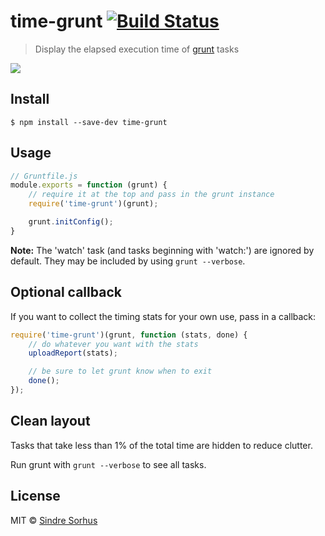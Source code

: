 # time-grunt [![Build Status](https://travis-ci.org/sindresorhus/time-grunt.svg?branch=master)](https://travis-ci.org/sindresorhus/time-grunt)

> Display the elapsed execution time of [grunt](http://gruntjs.com) tasks

![](screenshot.png)


## Install

```
$ npm install --save-dev time-grunt
```


## Usage

```js
// Gruntfile.js
module.exports = function (grunt) {
	// require it at the top and pass in the grunt instance
	require('time-grunt')(grunt);

	grunt.initConfig();
}
```

**Note:** The 'watch' task (and tasks beginning with 'watch:') are ignored by default. They may be included by using `grunt --verbose`.


## Optional callback

If you want to collect the timing stats for your own use, pass in a callback:

```js
require('time-grunt')(grunt, function (stats, done) {
	// do whatever you want with the stats
	uploadReport(stats);

	// be sure to let grunt know when to exit
	done();
});
```


## Clean layout

Tasks that take less than 1% of the total time are hidden to reduce clutter.

Run grunt with `grunt --verbose` to see all tasks.


## License

MIT © [Sindre Sorhus](http://sindresorhus.com)
